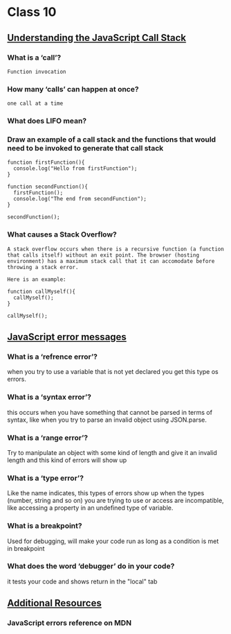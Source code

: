 # Class 10

## [Understanding the JavaScript Call Stack](https://medium.freecodecamp.org/understanding-the-javascript-call-stack-861e41ae61d4)

### What is a ‘call’?

    Function invocation

### How many ‘calls’ can happen at once?

    one call at a time

### What does LIFO mean?

### Draw an example of a call stack and the functions that would need to be invoked to generate that call stack

    function firstFunction(){
      console.log("Hello from firstFunction");
    }

    function secondFunction(){
      firstFunction();
      console.log("The end from secondFunction");
    }

    secondFunction();

### What causes a Stack Overflow?

    A stack overflow occurs when there is a recursive function (a function that calls itself) without an exit point. The browser (hosting environment) has a maximum stack call that it can accomodate before throwing a stack error.

    Here is an example:

    function callMyself(){
      callMyself();
    }

    callMyself();

## [JavaScript error messages](https://codeburst.io/javascript-error-messages-debugging-d23f84f0ae7c)

### What is a ‘refrence error’?

when you try to use a variable that is not yet declared you get this type os errors.

### What is a ‘syntax error’?

this occurs when you have something that cannot be parsed in terms of syntax, like when you try to parse an invalid object using JSON.parse.

### What is a ‘range error’?

Try to manipulate an object with some kind of length and give it an invalid length and this kind of errors will show up

### What is a ‘type error’?

Like the name indicates, this types of errors show up when the types (number, string and so on) you are trying to use or access are incompatible, like accessing a property in an undefined type of variable.

### What is a breakpoint?

Used for debugging, will make your code run as long as a condition is met in breakpoint

### What does the word ‘debugger’ do in your code?

it tests your code and shows return in the "local" tab

## [Additional Resources](https://developer.mozilla.org/en-US/docs/Web/JavaScript/Reference/Errors)

### JavaScript errors reference on MDN
